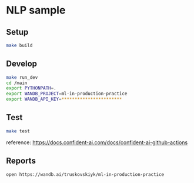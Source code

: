 # NLP sample

## Setup

```bash
make build
```

## Develop

```bash
make run_dev
cd /main
export PYTHONPATH=.
export WANDB_PROJECT=ml-in-production-practice
export WANDB_API_KEY=***********************
```

## Test

```bash
make test
```

reference: https://docs.confident-ai.com/docs/confident-ai-github-actions

## Reports

```bash
open https://wandb.ai/truskovskiyk/ml-in-production-practice
```
